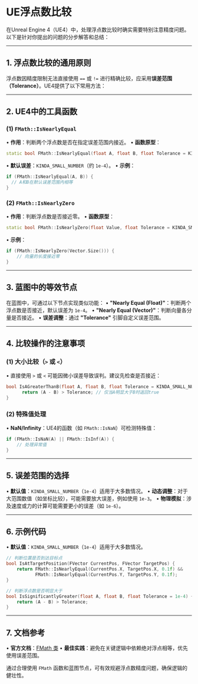 # UE浮点数比较

在Unreal Engine 4（UE4）中，处理浮点数比较时确实需要特别注意精度问题。以下是针对你提出的问题的分步解答和总结：

---

## **1. 浮点数比较的通用原则**

浮点数因精度限制无法直接使用 `==` 或 `!=` 进行精确比较，应采用**误差范围（Tolerance）**。UE4提供了以下常用方法：

---

## **2. UE4中的工具函数**

### **(1) `FMath::IsNearlyEqual`**

  • **作用**：判断两个浮点数是否在指定误差范围内接近。
  • **函数原型**：

  ```cpp
  static bool FMath::IsNearlyEqual(float A, float B, float Tolerance = KINDA_SMALL_NUMBER);
  ```
  • **默认误差**：`KINDA_SMALL_NUMBER`（约 `1e-4`）。
  • **示例**：

  ```cpp
  if (FMath::IsNearlyEqual(A, B)) {
    // A和B在默认误差范围内相等
  }
  ```

### **(2) `FMath::IsNearlyZero`**

  • **作用**：判断浮点数是否接近零。
  • **函数原型**：

  ```cpp
  static bool FMath::IsNearlyZero(float Value, float Tolerance = KINDA_SMALL_NUMBER);
  ```

  • **示例**：

  ```cpp
  if (FMath::IsNearlyZero(Vector.Size())) {
      // 向量的长度接近零
  }
  ```

---

## **3. 蓝图中的等效节点**

在蓝图中，可通过以下节点实现类似功能：
• **"Nearly Equal (Float)"**：判断两个浮点数是否接近，默认误差为 `1e-4`。
• **"Nearly Equal (Vector)"**：判断向量各分量是否接近。
• **误差调整**：通过 **"Tolerance"** 引脚自定义误差范围。

---

## **4. 比较操作的注意事项**

### **(1) 大小比较（`>` 或 `<`）**

  • 直接使用 `>` 或 `<` 可能因微小误差导致误判。建议先检查是否接近：

  ```cpp
  bool IsAGreaterThanB(float A, float B, float Tolerance = KINDA_SMALL_NUMBER) {
        return (A - B) > Tolerance; // 仅当A明显大于B时返回true
  }
  ```

### **(2) 特殊值处理**

  • **NaN/Infinity**：UE4的函数（如 `FMath::IsNaN`）可检测特殊值：

  ```cpp
  if (FMath::IsNaN(A) || FMath::IsInf(A)) {
      // 处理异常值
  }
  ```

---

## **5. 误差范围的选择**

• **默认值**：`KINDA_SMALL_NUMBER`（`1e-4`）适用于大多数情况。
• **动态调整**：对于大范围数值（如坐标比较），可能需要放大误差，例如使用 `1e-3`。
• **物理模拟**：涉及速度或力的计算可能需要更小的误差（如 `1e-6`）。

---

## **6. 示例代码**

• **默认值**：`KINDA_SMALL_NUMBER`（`1e-4`）适用于大多数情况。

```cpp
// 判断位置是否到达目标点
bool IsAtTargetPosition(FVector CurrentPos, FVector TargetPos) {
    return FMath::IsNearlyEqual(CurrentPos.X, TargetPos.X, 0.1f) &&
           FMath::IsNearlyEqual(CurrentPos.Y, TargetPos.Y, 0.1f);
}

// 判断浮点数是否明显大于
bool IsSignificantlyGreater(float A, float B, float Tolerance = 1e-4) {
    return (A - B) > Tolerance;
}
```

---

## **7. 文档参考**

• **官方文档**：[FMath 类](https://docs.unrealengine.com/5.0/en-US/API/Runtime/Core/Math/FMath/)
• **最佳实践**：避免在关键逻辑中依赖绝对浮点相等，优先使用误差范围。

通过合理使用 `FMath` 函数和蓝图节点，可有效规避浮点数精度问题，确保逻辑的健壮性。

